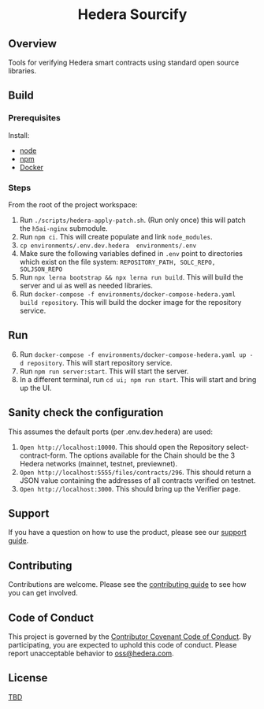 <div align="center">

# Hedera Sourcify

</div>

## Overview

Tools for verifying Hedera smart contracts using standard open source libraries.

## Build

### Prerequisites

Install:
- [node](https://nodejs.org/en/about/)
- [npm](https://www.npmjs.com/)
- [Docker](https://docs.docker.com/engine/reference/commandline/docker/)

### Steps

From the root of the project workspace:

1. Run `./scripts/hedera-apply-patch.sh`. (Run only once) this will patch the `h5ai-nginx` submodule.
2. Run `npm ci`. This will create populate and link `node_modules`.
3. `cp environments/.env.dev.hedera  environments/.env`
4. Make sure the following variables defined in `.env` point to directories which exist on the file system: `REPOSITORY_PATH, SOLC_REPO, SOLJSON_REPO`
5. Run `npx lerna bootstrap && npx lerna run build`. This will build the server and ui as well as needed libraries.
6. Run `docker-compose -f environments/docker-compose-hedera.yaml build repository`. This will build the docker image for the repository service.

## Run

6. Run `docker-compose -f environments/docker-compose-hedera.yaml up -d repository`. This will start repository service. 
7. Run `npm run server:start`. This will start the server.
7. In a different terminal, run `cd ui; npm run start`. This will start and bring up the UI.

## Sanity check the configuration

This assumes the default ports (per .env.dev.hedera) are used:

1. `Open http://localhost:10000`. This should open the Repository select-contract-form. The options available for the Chain should be the 3 Hedera networks (mainnet, testnet, previewnet).
2. `Open http://localhost:5555/files/contracts/296`. This should return a JSON value containing the addresses of all contracts verified on testnet.
3. `Open http://localhost:3000`. This should bring up the Verifier page.

## Support

If you have a question on how to use the product, please see our
[support guide](https://github.com/hashgraph/.github/blob/main/SUPPORT.md).

## Contributing

Contributions are welcome. Please see the
[contributing guide](https://github.com/hashgraph/.github/blob/main/CONTRIBUTING.md)
to see how you can get involved.

## Code of Conduct

This project is governed by the
[Contributor Covenant Code of Conduct](https://github.com/hashgraph/.github/blob/main/CODE_OF_CONDUCT.md). By
participating, you are expected to uphold this code of conduct. Please report unacceptable behavior
to [oss@hedera.com](mailto:oss@hedera.com).

## License

[TBD](LICENSE)